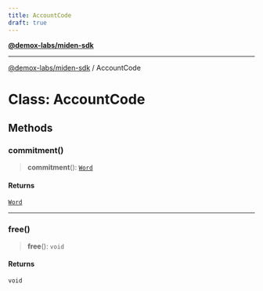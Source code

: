 ```yaml
---
title: AccountCode
draft: true
---
```


[**@demox-labs/miden-sdk**](../index)

***

[@demox-labs/miden-sdk](../index) / AccountCode

# Class: AccountCode

## Methods

### commitment()

> **commitment**(): [`Word`](Word)

#### Returns

[`Word`](Word)

***

### free()

> **free**(): `void`

#### Returns

`void`
